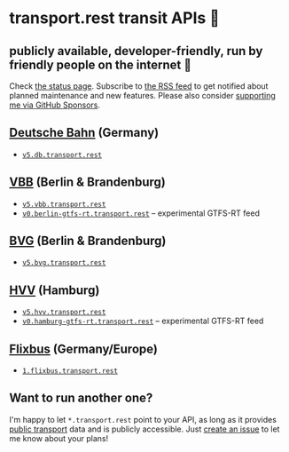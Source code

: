 # transport.rest transit APIs 🚂

## publicly available, developer-friendly, run by friendly people on the internet 👋

Check [the status page](https://stats.uptimerobot.com/57wNLs39M). Subscribe to [the RSS feed](https://transport.rest/feed.xml) to get notified about planned maintenance and new features. Please also consider [supporting me via GitHub Sponsors](https://github.com/sponsors/derhuerst).

## [Deutsche Bahn](https://en.wikipedia.org/wiki/Deutsche_Bahn) (Germany)

- [`v5.db.transport.rest`](https://v5.db.transport.rest/)

## [VBB](https://en.wikipedia.org/wiki/Verkehrsverbund_Berlin-Brandenburg) (Berlin & Brandenburg)

- [`v5.vbb.transport.rest`](https://v5.vbb.transport.rest/)
- [`v0.berlin-gtfs-rt.transport.rest`](https://v0.berlin-gtfs-rt.transport.rest/) – experimental GTFS-RT feed

## [BVG](https://en.wikipedia.org/wiki/Berliner_Verkehrsbetriebe) (Berlin & Brandenburg)

- [`v5.bvg.transport.rest`](https://v5.bvg.transport.rest/)

## [HVV](https://en.wikipedia.org/wiki/Hamburger_Verkehrsverbund) (Hamburg)

- [`v5.hvv.transport.rest`](https://v5.hvv.transport.rest/)
- [`v0.hamburg-gtfs-rt.transport.rest`](https://v0.hamburg-gtfs-rt.transport.rest/) – experimental GTFS-RT feed

## [Flixbus](https://en.wikipedia.org/wiki/Flixbus) (Germany/Europe)

- [`1.flixbus.transport.rest`](https://github.com/juliuste/meinfernbus-rest/blob/v1/readme.md)

## Want to run another one?

I'm happy to let `*.transport.rest` point to your API, as long as it provides [public transport](https://en.wikipedia.org/wiki/Public_transport) data and is publicly accessible. Just [create an issue](https://github.com/derhuerst/transport.rest/issues/new) to let me know about your plans!